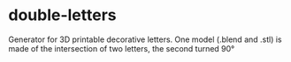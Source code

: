 # double-letters
Generator for 3D printable decorative letters. One model (.blend and .stl) is made of the intersection of two letters, the second turned 90°
